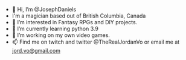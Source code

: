 - 👋 Hi, I’m @JosephDaniels
- I'm a magician based out of British Columbia, Canada
- 👀 I’m interested in Fantasy RPGs and DIY projects.
- 🌱 I’m currently learning python 3.9
- 💞️ I’m working on my own video games.
- 📫 Find me on twitch and twitter @TheRealJordanVo or email me at jord.vo@gmail.com

<!---
JosephDaniels/JosephDaniels is a ✨ special ✨ repository because its `README.md` (this file) appears on your GitHub profile.
You can click the Preview link to take a look at your changes.
--->
